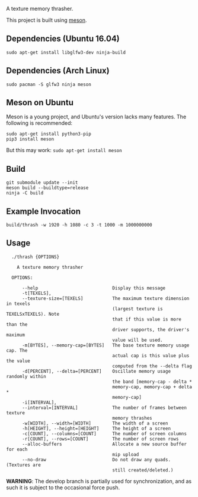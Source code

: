A texture memory thrasher.

This project is built using [meson](http://mesonbuild.com).

Dependencies (Ubuntu 16.04)
-
```
sudo apt-get install libglfw3-dev ninja-build
```

Dependencies (Arch Linux)
-
```
sudo pacman -S glfw3 ninja meson
```
Meson on Ubuntu
-

Meson is a young project, and Ubuntu's version lacks many features. The
following is recommended:
```
sudo apt-get install python3-pip
pip3 install meson
```

But this may work: `sudo apt-get install meson`

Build
-
```
git submodule update --init
meson build --buildtype=release
ninja -C build
```

Example Invocation
-
```
build/thrash -w 1920 -h 1080 -c 3 -t 1000 -m 1000000000
```

Usage
-

```
  ./thrash {OPTIONS}

    A texture memory thrasher

  OPTIONS:

      --help                            Display this message
      -t[TEXELS],
      --texture-size=[TEXELS]           The maximum texture dimension in texels
                                        (largest texture is TEXELSxTEXELS). Note
                                        that if this value is more than the
                                        driver supports, the driver's maximum
                                        value will be used.
      -m[BYTES], --memory-cap=[BYTES]   The base texture memory usage cap. The
                                        actual cap is this value plus the value
                                        computed from the --delta flag
      -d[PERCENT], --delta=[PERCENT]    Oscillate memory usage randomly within
                                        the band [memory-cap - delta *
                                        memory-cap, memory-cap + delta *
                                        memory-cap]
      -i[INTERVAL],
      --interval=[INTERVAL]             The number of frames between texture
                                        memory thrashes
      -w[WIDTH], --width=[WIDTH]        The width of a screen
      -h[HEIGHT], --height=[HEIGHT]     The height of a screen
      -c[COUNT], --columns=[COUNT]      The number of screen columns
      -r[COUNT], --rows=[COUNT]         The number of screen rows
      --alloc-buffers                   Allocate a new source buffer for each
                                        mip upload
      --no-draw                         Do not draw any quads. (Textures are
                                        still created/deleted.)
```

**WARNING**: The develop branch is partially used for synchronization, and as
such it is subject to the occasional force push.
